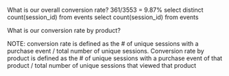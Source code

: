 What is our overall conversion rate?  361/3553 = 9.87%
select distinct count(session_id) from events
select  count(session_id) from events

What is our conversion rate by product?


NOTE: conversion rate is defined as the # of unique sessions with a purchase event / total number of unique sessions. Conversion rate by product is defined as the # of unique sessions with a purchase event of that product / total number of unique sessions that viewed that product